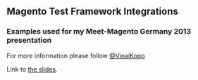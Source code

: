 ## Magento Test Framework Integrations

### Examples used for my Meet-Magento Germany 2013 presentation

For more information please follow [@VinaiKopp](https://twitter.com/VinaiKopp)

Link to [the slides](http://netzarbeiter.com/media/mm13/).

